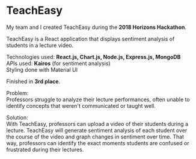 # TeachEasy

My team and I created TeachEasy during the <b>2018 Horizons Hackathon</b>.

TeachEasy is a React application that displays sentiment analysis of students in a lecture video.

Technologies used: <b>React.js, Chart.js, Node.js, Express.js, MongoDB</b>\
APIs used: <b>Kairos</b> (for sentiment analysis)\
Styling done with Material UI

Finished in <b>3rd place</b>.

Problem:\
Professors struggle to analyze their lecture performances, often unable to identify concepts that weren't communicated or taught well. 

Solution:\
With TeachEasy, professors can upload a video of their students during a lecture. TeachEasy will generate sentiment analysis of each student over the course of the video and graph changes in sentiment over time. That way, professors can identify the exact moments students are confused or frustrated during their lectures.


